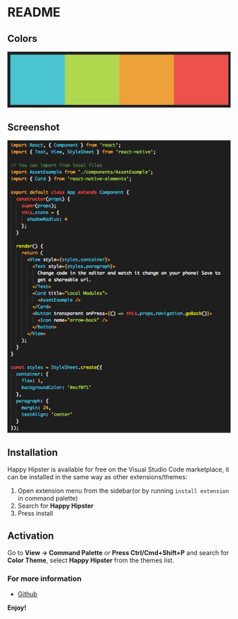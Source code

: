 # README

## Colors

![happy hipster theme screenshot](https://raw.githubusercontent.com/vladzadvorny/theme-happy-hipster/master/images/colors.png)

## Screenshot

![happy hipster theme screenshot](https://raw.githubusercontent.com/vladzadvorny/theme-happy-hipster/master/images/screenshot.png)

## Installation

Happy Hipster is available for free on the Visual Studio Code marketplace, it can be installed in the same way as other extensions/themes:

1. Open extension menu from the sidebar(or by running `install extension` in command palette)
2. Search for **Happy Hipster**
3. Press install

## Activation

Go to **View -> Command Palette** or **Press Ctrl/Cmd+Shift+P** and search for **Color Theme**,
select **Happy Hipster** from the themes list.

<!-- * Split the editor (`Cmd+\` on OSX or `Ctrl+\` on Windows and Linux)
* Toggle preview (`Shift+CMD+V` on OSX or `Shift+Ctrl+V` on Windows and Linux)
* Press `Ctrl+Space` (Windows, Linux) or `Cmd+Space` (OSX) to see a list of Markdown snippets -->

### For more information

* [Github](https://github.com/vladzadvorny/theme-happy-hipster)
  <!-- * [Markdown Syntax Reference](https://help.github.com/articles/markdown-basics/) -->

**Enjoy!**
